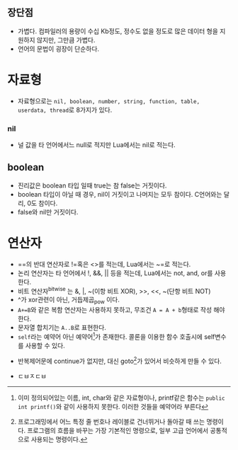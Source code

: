## 장단점 
- 가볍다. 컴파일러의 용량이 수십 Kb정도, 정수도 없을 정도로 많은 데이터 형을 지원하지 않지만, 그만큼 가볍다.
- 언어의 문법이 굉장이 단순하다.
# 자료형
- 자료형으로는 `nil, boolean, number, string, function, table, userdata, thread`로 8가지가 있다.
### nil
- 널 값을 타 언어에서느 null로 적지만 Lua에서는 nil로 적는다.
## boolean
- 진리값은 boolean 타입 일때 true는 참 false는 거짓이다.
- boolean 타입이 아닐 때 경우, nil이 거짓이고 나머지는 모두 참이다. C언어와는 달리, 0도 참이다.
- false와 nil만 거짓이다.
# 연산자
- =\=의 반대 연산자로 !=혹은 <>를 적는데, Lua에서는 ~=로 적는다.
- 논리 연산자는 타 언어에서 !, &&, || 등을 적는데, Lua에서는 not, and, or를 사용한다.
- 비트 연산자<sup>bitwise</sup> 는 &, |, ~(이항 비트 XOR), >>, <<, ~(단항 비트 NOT)
- ^가 xor관련이 아닌, 거듭제곱<sub>pow</sub> 이다.
- `A+=B`와 같은 복함 연산자는 사용하지 못하고, 무조건 `A = A + b`형태로 작성 해야한다.
- 문자열 합치기는 `A..B`로 표현한다.
- `self`라는 예약어 아닌 예약어[^1]가 존재한다. 콜론을 이용한 함수 호출시에 self변수를 사용할 수 있다.

[^1]: 이미 정의되어있는 이름, int, char와 같은 자료형이나, printf같은 함수는 `public int printf()`와 같이 사용하지 못한다. 이러한 것들을 예약어라 부른다
- 반복제어문에 continue가 없지만, 대신 goto[^2]가 있어서 비슷하게 만들 수 있다.

[^2]: 프로그래밍에서 어느 특정 줄 번호나 레이블로 건너뛰거나 돌아갈 때 쓰는 명령이다. 프로그램의 흐름을 바꾸는 가장 기본적인 명령으로, 일부 고급 언어에서 공통적으로 사용되는 명령이다.
- ㄷㅂㅈㄷㅂ
